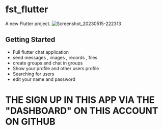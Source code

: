 # fst_flutter

A new Flutter project.
![Screenshot_20230515-222313](https://github.com/youssef235/Chat-application/assets/55225729/b0917110-6fac-450d-9e92-0e208f05a65b)


## Getting Started

- Full flutter chat application
- send messages , images ,  records , files
- create groups and chat in groups
- Show your profile and other users profile
- Searching for users
- edit your name and password

#    THE SIGN UP IN THIS APP VIA THE "DASHBOARD" ON THIS ACCOUNT ON GITHUB  #                                                         

